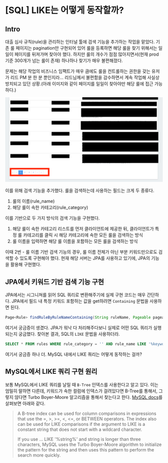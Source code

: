# [SQL] LIKE는 어떻게 동작할까?

## Intro

대출 심사 규칙(rule)을 관리하는 인터널 툴에 검색 기능을 추가하는 작업을 맡았다. 기존 룰 페이지는 pagination만 구현되어 있어 룰을 등록하면 해당 룰을 찾기 위해서는 일일이 페이지를 뒤져가며 찾아야 했다. 하지만 룰의 개수가 점점 많아지면서(현재 prod 기준 300개가 넘는 룰이 존재) 하나하나 찾기가 매우 불편해졌다.

문제는 해당 작업의 비즈니스 임팩트가 매우 큼에도 룰을 컨트롤하는 권한을 갖는 유저가 리드 PM 분 한 분 뿐인지라… 리드님께서 불편함을 감수하면서 계속 작업해 사실상 방치되고 있던 상황.(아래 이미지와 같이 페이지를 일일이 찾아야만 해당 룰에 접근 가능하다.)

![img.png](img.png)

이를 위해 검색 기능을 추가했다. 룰을 검색하는데 사용하는 필드는 크게 두 종류다.

1. 룰의 이름(rule_name)
2. 해당 룰이 속한 카테고리(rule_category)

이를 기반으로 두 가지 방식의 검색 기능을 구현했다.

1. 해당 룰이 속한 카테고리 리스트를 먼저 클라이언트에 제공한 뒤, 클라이언트가 특정 룰 카테고리를 클릭 시 해당 카테고리에 속한 모든 룰을 검색하는 방식
2. 룰 이름을 입력하면 해당 룰 이름을 포함하는 모든 룰을 검색하는 방식

이때 2번 - 룰 이름 기반 검색 기능의 경우, 룰 이름 전체가 아닌 부분 키워드만으로도 검색할 수 있도록 구현해야 했다. 현재 해당 서버는 JPA를 사용하고 있기에, JPA의 기능을 활용해 구현했다.

## JPA에서 키워드 기반 검색 기능 구현

JPA에서는 시그니쳐를 읽어 SQL 쿼리로 변환해주기에 실제 구현 코드는 매우 간단하다. JPA에서 필드 내 특정 키워드 포함하는 값을 get하려면 `Containing` 문법을 사용하면 된다.

```java
Page<Rule> findRuleByRuleNameContaining(String ruleName, Pageable pageable);
```

여기서 궁금증이 생겼다. JPA가 워낙 다 처리해주다보니 실제로 어떤 SQL 쿼리가 실행되는지 궁금했다. 찾아본 결과, SQL의 `LIKE` 문법을 사용하더라.

```sql
SELECT * FROM rules WHERE rule_category = '' AND rule_name LIKE '%keyword%';
```

여기서 궁금증 하나 더. MySQL 내에서 LIKE 쿼리는 어떻게 동작하는 걸까?

## MySQL에서 LIKE 쿼리 구현 원리

보통 MySQL에서 LIKE 쿼리를 날릴 때 `B-Tree` 인덱스를 사용한다고 알고 있다. 이는 엄밀히 말하면 다른데, 키워드가 속한 컬럼에 인덱스가 걸려있다면 B-Tree를 통해서, 그렇지 않다면 Turbo Boyer-Moore 알고리즘을 통해서 찾는다고 한다. [MySQL docs](https://dev.mysql.com/doc/refman/8.0/en/index-btree-hash.html)를 살펴보면 아래와 같다. 

> A B-tree index can be used for column comparisons in expressions that use the =, >, >=, <, <=, or BETWEEN operators. The index also can be used for LIKE comparisons if the argument to LIKE is a constant string that does not start with a wildcard character.
> 
> If you use ... LIKE '%string%' and string is longer than three characters, MySQL uses the Turbo Boyer-Moore algorithm to initialize the pattern for the string and then uses this pattern to perform the search more quickly.